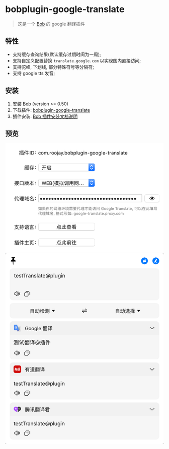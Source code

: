 # bobplugin-google-translate

> 这是一个 [Bob](https://bobtranslate.com/) 的 google 翻译插件

## 特性

- 支持缓存查询结果(默认缓存过期时间为一周);
- 支持自定义配置替换 `translate.google.com` 以实现国内直接访问;
- 支持驼峰, 下划线, 部分特殊符号等分隔符;
- 支持 google tts 发音;

## 安装

1. 安装 [Bob](https://ripperhe.gitee.io/bob/#/general/quickstart/install) (version >= 0.50)
2. 下载插件: [bobplugin-google-translate](https://github.com/roojay520/bobplugin-google-translate/releases)
3. 插件安装: [Bob 插件安装文档说明](https://bobtranslate.com/guide/advance/plugin.html#%E4%BD%BF%E7%94%A8%E6%8F%92%E4%BB%B6-1)

## 预览

![setting](./images/preview-setting.png)
![result](./images/preview-result.png)
